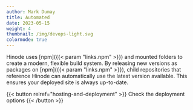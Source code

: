```yaml
---
author: Mark Dumay
title: Automated
date: 2023-05-15
weight: 4
thumbnail: /img/devops-light.svg
colormode: true
---
```


Hinode uses [npm]({{< param "links.npm" >}}) and mounted folders to create a modern, flexible build system. By releasing new versions as packages on [npm]({{< param "links.npm" >}}), child repositories that reference Hinode can automatically use the latest version available. This ensures your deployed site is always up-to-date.

{{< button relref="hosting-and-deployment" >}}
    Check the deployment options
{{< /button >}}

